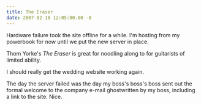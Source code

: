 ```yaml
---
title: The Eraser
date: 2007-02-18 12:05:00.00 -8
---
```

Hardware failure took the site offline for a while. I'm hosting from my powerbook for now until we put the new server in place.

Thom Yorke's _The Eraser_ is great for noodling along to for guitarists of limited ability.

I should really get the wedding website working again.

The day the server failed was the day my boss's boss's boss sent out the formal welcome to the company e-mail ghostwritten by my boss, including a link to the site. Nice.

